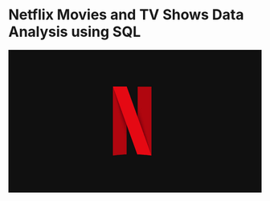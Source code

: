 # Netflix Movies and TV Shows Data Analysis using SQL

![Netflix Logo](https://github.com/rawat24anuj/netflix_sql_project/blob/main/Netflix%20Logo.jpg)
